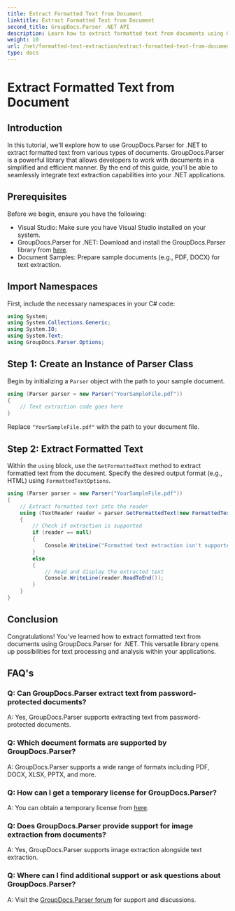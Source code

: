 ```yaml
---
title: Extract Formatted Text from Document
linktitle: Extract Formatted Text from Document
second_title: GroupDocs.Parser .NET API
description: Learn how to extract formatted text from documents using GroupDocs.Parser for .NET. Simple and efficient text extraction for your applications.
weight: 10
url: /net/formatted-text-extraction/extract-formatted-text-from-document/
type: docs
---
```

# Extract Formatted Text from Document

## Introduction
In this tutorial, we'll explore how to use GroupDocs.Parser for .NET to extract formatted text from various types of documents. GroupDocs.Parser is a powerful library that allows developers to work with documents in a simplified and efficient manner. By the end of this guide, you'll be able to seamlessly integrate text extraction capabilities into your .NET applications.
## Prerequisites
Before we begin, ensure you have the following:
- Visual Studio: Make sure you have Visual Studio installed on your system.
- GroupDocs.Parser for .NET: Download and install the GroupDocs.Parser library from [here](https://releases.groupdocs.com/parser/net/).
- Document Samples: Prepare sample documents (e.g., PDF, DOCX) for text extraction.
## Import Namespaces
First, include the necessary namespaces in your C# code:
```csharp
using System;
using System.Collections.Generic;
using System.IO;
using System.Text;
using GroupDocs.Parser.Options;
```
## Step 1: Create an Instance of Parser Class
Begin by initializing a `Parser` object with the path to your sample document.
```csharp
using (Parser parser = new Parser("YourSampleFile.pdf"))
{
    // Text extraction code goes here
}
```
Replace `"YourSampleFile.pdf"` with the path to your document file.

## Step 2: Extract Formatted Text
Within the `using` block, use the `GetFormattedText` method to extract formatted text from the document. Specify the desired output format (e.g., HTML) using `FormattedTextOptions`.
```csharp
using (Parser parser = new Parser("YourSampleFile.pdf"))
{
    // Extract formatted text into the reader
    using (TextReader reader = parser.GetFormattedText(new FormattedTextOptions(FormattedTextMode.Html)))
    {
        // Check if extraction is supported
        if (reader == null)
        {
            Console.WriteLine("Formatted text extraction isn't supported.");
        }
        else
        {
            // Read and display the extracted text
            Console.WriteLine(reader.ReadToEnd());
        }
    }
}
```

## Conclusion
Congratulations! You've learned how to extract formatted text from documents using GroupDocs.Parser for .NET. This versatile library opens up possibilities for text processing and analysis within your applications.

## FAQ's
### Q: Can GroupDocs.Parser extract text from password-protected documents?
A: Yes, GroupDocs.Parser supports extracting text from password-protected documents.
### Q: Which document formats are supported by GroupDocs.Parser?
A: GroupDocs.Parser supports a wide range of formats including PDF, DOCX, XLSX, PPTX, and more.
### Q: How can I get a temporary license for GroupDocs.Parser?
A: You can obtain a temporary license from [here](https://purchase.groupdocs.com/temporary-license/).
### Q: Does GroupDocs.Parser provide support for image extraction from documents?
A: Yes, GroupDocs.Parser supports image extraction alongside text extraction.
### Q: Where can I find additional support or ask questions about GroupDocs.Parser?
A: Visit the [GroupDocs.Parser forum](https://forum.groupdocs.com/c/parser/17) for support and discussions.
